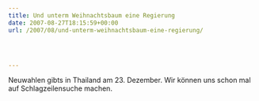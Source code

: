 ```yaml
---
title: Und unterm Weihnachtsbaum eine Regierung
date: 2007-08-27T18:15:59+00:00
url: /2007/08/und-unterm-weihnachtsbaum-eine-regierung/




---
```

Neuwahlen gibts in Thailand am 23. Dezember. Wir können uns schon mal auf Schlagzeilensuche machen.
